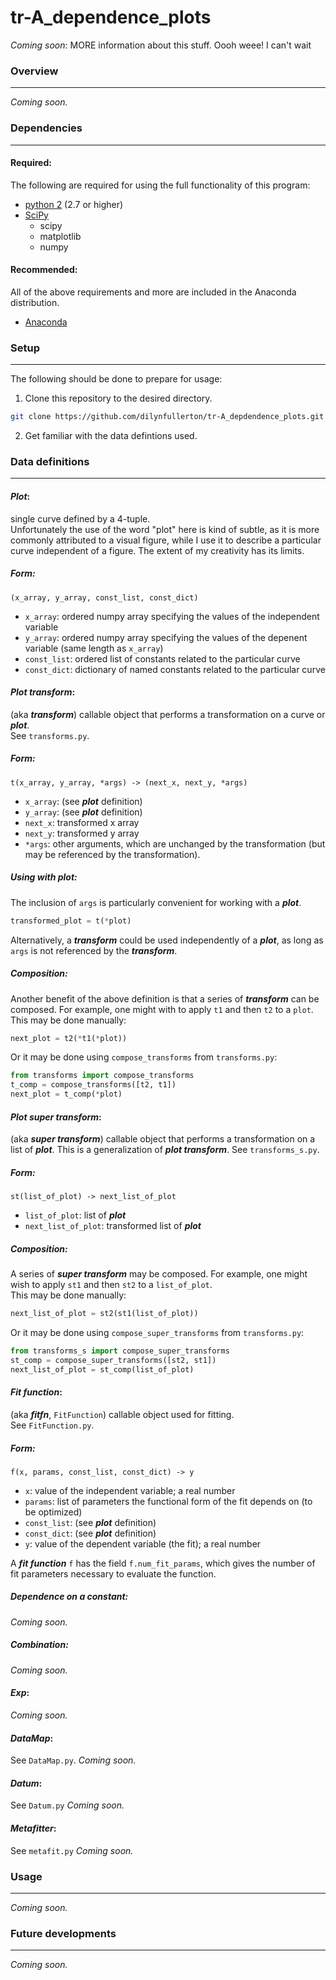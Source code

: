 # tr-A_dependence_plots
_Coming soon_: MORE information about this stuff. Oooh weee! I can't wait

### Overview
---

_Coming soon._

### Dependencies
---

#### Required:

The following are required for using the full functionality of this program:

* [python 2](https://www.python.org/downloads) (2.7 or higher)
* [SciPy](https://www.scipy.org/install.html)
  * scipy
  * matplotlib
  * numpy

#### Recommended:

All of the above requirements and more are included in the Anaconda
distribution.

* [Anaconda](https://www.continuum.io/downloads)

### Setup
---

The following should be done to prepare for usage:

1. Clone this repository to the desired directory.

```bash
git clone https://github.com/dilynfullerton/tr-A_depdendence_plots.git
```
2. Get familiar with the data defintions used.

### Data definitions
---

#### _Plot_:

single curve defined by a 4-tuple.  
Unfortunately the use of the word "plot" here is kind of subtle,
as it is more commonly attributed to a visual figure,
while I use it to describe a particular curve independent of a figure.
The extent of my creativity has its limits.

##### Form:

```
(x_array, y_array, const_list, const_dict)
```
* `x_array`: ordered numpy array specifying the values of the
independent variable
* `y_array`: ordered numpy array specifying the values of the
depenent variable (same length as `x_array`)
* `const_list`: ordered list of constants related to the particular
curve
* `const_dict`: dictionary of named constants related to the
particular curve

#### _Plot transform_:

(aka **_transform_**) callable object that performs a transformation
on a curve or **_plot_**.  
See `transforms.py`.

##### Form:

```
t(x_array, y_array, *args) -> (next_x, next_y, *args)
```
* `x_array`: (see **_plot_** definition)
* `y_array`: (see **_plot_** definition)
* `next_x`: transformed x array
* `next_y`: transformed y array
* `*args`: other arguments, which are unchanged by the
transformation (but may be referenced by the transformation).

##### Using with _plot_:

The inclusion of `args` is particularly convenient for working with
a **_plot_**.

```python
transformed_plot = t(*plot)
```
Alternatively, a **_transform_** could be used independently of
a **_plot_**, as long as `args` is not referenced by the
**_transform_**.  

##### Composition:
Another benefit of the above definition is that a series of
**_transform_** can be composed. For example, one might with to
apply `t1` and then `t2` to a `plot`.  
This may be done manually:

```python
next_plot = t2(*t1(*plot))
```
Or it may be done using `compose_transforms` from `transforms.py`:

```python
from transforms import compose_transforms
t_comp = compose_transforms([t2, t1])
next_plot = t_comp(*plot)
```

#### _Plot super transform_:

(aka **_super transform_**) callable object that performs a
transformation on a list of **_plot_**. This is a
generalization of **_plot transform_**.
See `transforms_s.py`.

##### Form:

```
st(list_of_plot) -> next_list_of_plot
```
* `list_of_plot`: list of **_plot_**
* `next_list_of_plot`: transformed list of **_plot_**

##### Composition:
A series of **_super transform_** may be composed. For example,
one might wish to apply `st1` and then `st2` to a `list_of_plot`.  
This may be done manually:

```python
next_list_of_plot = st2(st1(list_of_plot))
```
Or it may be done using `compose_super_transforms` from
`transforms.py`:

```python
from transforms_s import compose_super_transforms
st_comp = compose_super_transforms([st2, st1])
next_list_of_plot = st_comp(list_of_plot)
```

#### _Fit function_:

(aka **_fitfn_**, `FitFunction`) callable object used for fitting.  
See `FitFunction.py`.

##### Form:

```
f(x, params, const_list, const_dict) -> y
```
* `x`: value of the independent variable; a real number
* `params`: list of parameters the functional form of the fit
depends on \(to be optimized\)
* `const_list`: (see **_plot_** definition)
* `const_dict`: (see **_plot_** definition)
* `y`: value of the dependent variable (the fit); a real number

A **_fit function_** `f` has the field `f.num_fit_params`,
which gives the number of fit parameters necessary to evaluate the
function.

##### Dependence on a constant:

_Coming soon._

##### Combination:

_Coming soon._

#### _Exp_:

_Coming soon._

#### _DataMap_:

See `DataMap.py`.
_Coming soon._

#### _Datum_:

See `Datum.py`
_Coming soon._

#### _Metafitter_:

See `metafit.py`
_Coming soon._

### Usage
---

_Coming soon._

### Future developments
---
_Coming soon._
